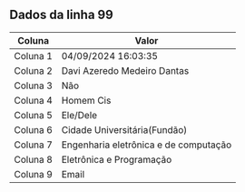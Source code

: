 ## Dados da linha 99

| Coluna | Valor |
|--------|-------|
| Coluna 1 | 04/09/2024 16:03:35 |
| Coluna 2 | Davi Azeredo Medeiro Dantas |
| Coluna 3 | Não |
| Coluna 4 | Homem Cis |
| Coluna 5 | Ele/Dele |
| Coluna 6 | Cidade Universitária(Fundão) |
| Coluna 7 | Engenharia eletrônica e de computação |
| Coluna 8 | Eletrônica e Programação |
| Coluna 9 | Email |
